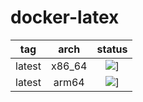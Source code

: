 # docker-latex

|tag|arch|status|
|:-:|:-:|:-:|
|latest|x86_64|![](https://github.com/Chatyusha/docker-latex/actions/workflows/Publish%20Docker%20image/badge.svg?branch=master)]|
|latest|arm64|![](https://github.com/Chatyusha/docker-latex/actions/workflows/Publish%20Docker%20image/badge.svg?branch=master)]|
